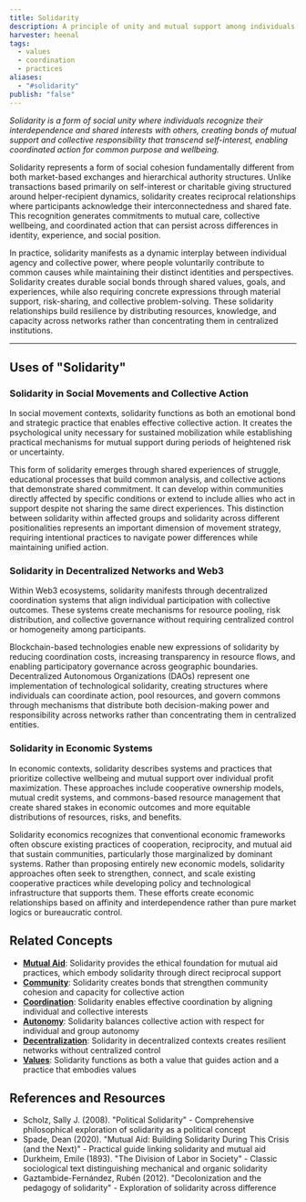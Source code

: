 ```yaml
---
title: Solidarity
description: A principle of unity and mutual support among individuals or groups based on shared interests, purposes, and responsibilities, which empowers collective action and reciprocal care beyond charity or philanthropy
harvester: heenal
tags:
  - values
  - coordination
  - practices
aliases:
  - "#solidarity"
publish: "false"
---
```


_Solidarity is a form of social unity where individuals recognize their interdependence and shared interests with others, creating bonds of mutual support and collective responsibility that transcend self-interest, enabling coordinated action for common purpose and wellbeing._

Solidarity represents a form of social cohesion fundamentally different from both market-based exchanges and hierarchical authority structures. Unlike transactions based primarily on self-interest or charitable giving structured around helper-recipient dynamics, solidarity creates reciprocal relationships where participants acknowledge their interconnectedness and shared fate. This recognition generates commitments to mutual care, collective wellbeing, and coordinated action that can persist across differences in identity, experience, and social position.

In practice, solidarity manifests as a dynamic interplay between individual agency and collective power, where people voluntarily contribute to common causes while maintaining their distinct identities and perspectives. Solidarity creates durable social bonds through shared values, goals, and experiences, while also requiring concrete expressions through material support, risk-sharing, and collective problem-solving. These solidarity relationships build resilience by distributing resources, knowledge, and capacity across networks rather than concentrating them in centralized institutions.

---

## Uses of "Solidarity"

### Solidarity in Social Movements and Collective Action

In social movement contexts, solidarity functions as both an emotional bond and strategic practice that enables effective collective action. It creates the psychological unity necessary for sustained mobilization while establishing practical mechanisms for mutual support during periods of heightened risk or uncertainty. 

This form of solidarity emerges through shared experiences of struggle, educational processes that build common analysis, and collective actions that demonstrate shared commitment. It can develop within communities directly affected by specific conditions or extend to include allies who act in support despite not sharing the same direct experiences. This distinction between solidarity within affected groups and solidarity across different positionalities represents an important dimension of movement strategy, requiring intentional practices to navigate power differences while maintaining unified action.

### Solidarity in Decentralized Networks and Web3

Within Web3 ecosystems, solidarity manifests through decentralized coordination systems that align individual participation with collective outcomes. These systems create mechanisms for resource pooling, risk distribution, and collective governance without requiring centralized control or homogeneity among participants.

Blockchain-based technologies enable new expressions of solidarity by reducing coordination costs, increasing transparency in resource flows, and enabling participatory governance across geographic boundaries. Decentralized Autonomous Organizations (DAOs) represent one implementation of technological solidarity, creating structures where individuals can coordinate action, pool resources, and govern commons through mechanisms that distribute both decision-making power and responsibility across networks rather than concentrating them in centralized entities.

### Solidarity in Economic Systems

In economic contexts, solidarity describes systems and practices that prioritize collective wellbeing and mutual support over individual profit maximization. These approaches include cooperative ownership models, mutual credit systems, and commons-based resource management that create shared stakes in economic outcomes and more equitable distributions of resources, risks, and benefits.

Solidarity economics recognizes that conventional economic frameworks often obscure existing practices of cooperation, reciprocity, and mutual aid that sustain communities, particularly those marginalized by dominant systems. Rather than proposing entirely new economic models, solidarity approaches often seek to strengthen, connect, and scale existing cooperative practices while developing policy and technological infrastructure that supports them. These efforts create economic relationships based on affinity and interdependence rather than pure market logics or bureaucratic control.

## Related Concepts

- **[Mutual Aid](tags/mutual-aid.md)**: Solidarity provides the ethical foundation for mutual aid practices, which embody solidarity through direct reciprocal support
- **[Community](tags/community.md)**: Solidarity creates bonds that strengthen community cohesion and capacity for collective action
- **[Coordination](tags/coordination.md)**: Solidarity enables effective coordination by aligning individual and collective interests
- **[Autonomy](tags/autonomy.md)**: Solidarity balances collective action with respect for individual and group autonomy
- **[Decentralization](tags/decentralization.md)**: Solidarity in decentralized contexts creates resilient networks without centralized control
- **[Values](tags/values.md)**: Solidarity functions as both a value that guides action and a practice that embodies values

## References and Resources

- Scholz, Sally J. (2008). "Political Solidarity" - Comprehensive philosophical exploration of solidarity as a political concept
- Spade, Dean (2020). "Mutual Aid: Building Solidarity During This Crisis (and the Next)" - Practical guide linking solidarity and mutual aid
- Durkheim, Emile (1893). "The Division of Labor in Society" - Classic sociological text distinguishing mechanical and organic solidarity
- Gaztambide-Fernández, Rubén (2012). "Decolonization and the pedagogy of solidarity" - Exploration of solidarity across difference
